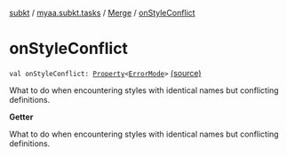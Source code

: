 [subkt](../../index.md) / [myaa.subkt.tasks](../index.md) / [Merge](index.md) / [onStyleConflict](./on-style-conflict.md)

# onStyleConflict

`val onStyleConflict: `[`Property`](https://docs.gradle.org/current/javadoc/org/gradle/api/provider/Property.html)`<`[`ErrorMode`](../-error-mode/index.md)`>` [(source)](https://github.com/Myaamori/SubKt/blob/0.1.13/src/main/kotlin/myaa/subkt/tasks/asstasks.kt#L217)

What to do when encountering styles with identical names but conflicting definitions.

**Getter**

What to do when encountering styles with identical names but conflicting definitions.

